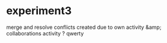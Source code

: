 # experiment3
merge and resolve conflicts created due to own activity &amp;amp; collaborations activity ?
qwerty
